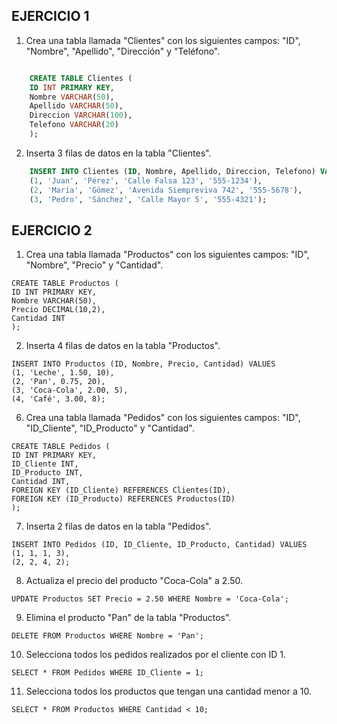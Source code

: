 ## EJERCICIO 1

1. Crea una tabla llamada "Clientes" con los siguientes campos: "ID", "Nombre", "Apellido", "Dirección" y "Teléfono".

~~~sql

    CREATE TABLE Clientes (
    ID INT PRIMARY KEY,
    Nombre VARCHAR(50),
    Apellido VARCHAR(50),
    Direccion VARCHAR(100),
    Telefono VARCHAR(20)
    );
~~~

2. Inserta 3 filas de datos en la tabla "Clientes".

~~~sql
    INSERT INTO Clientes (ID, Nombre, Apellido, Direccion, Telefono) VALUES
    (1, 'Juan', 'Pérez', 'Calle Falsa 123', '555-1234'),
    (2, 'María', 'Gómez', 'Avenida Siempreviva 742', '555-5678'),
    (3, 'Pedro', 'Sánchez', 'Calle Mayor 5', '555-4321');
~~~

## EJERCICIO 2

1. Crea una tabla llamada "Productos" con los siguientes campos: "ID", "Nombre", "Precio" y "Cantidad".

~~~
CREATE TABLE Productos (
ID INT PRIMARY KEY,
Nombre VARCHAR(50),
Precio DECIMAL(10,2),
Cantidad INT
);
~~~
2. Inserta 4 filas de datos en la tabla "Productos".

~~~
INSERT INTO Productos (ID, Nombre, Precio, Cantidad) VALUES
(1, 'Leche', 1.50, 10),
(2, 'Pan', 0.75, 20),
(3, 'Coca-Cola', 2.00, 5),
(4, 'Café', 3.00, 8);
~~~
6. Crea una tabla llamada "Pedidos" con los siguientes campos: "ID", "ID_Cliente", "ID_Producto" y "Cantidad".

~~~
CREATE TABLE Pedidos (
ID INT PRIMARY KEY,
ID_Cliente INT,
ID_Producto INT,
Cantidad INT,
FOREIGN KEY (ID_Cliente) REFERENCES Clientes(ID),
FOREIGN KEY (ID_Producto) REFERENCES Productos(ID)
);
~~~
7. Inserta 2 filas de datos en la tabla "Pedidos".

~~~
INSERT INTO Pedidos (ID, ID_Cliente, ID_Producto, Cantidad) VALUES
(1, 1, 1, 3),
(2, 2, 4, 2);
~~~
8. Actualiza el precio del producto "Coca-Cola" a 2.50.

~~~
UPDATE Productos SET Precio = 2.50 WHERE Nombre = 'Coca-Cola';
~~~
9. Elimina el producto "Pan" de la tabla "Productos".

~~~
DELETE FROM Productos WHERE Nombre = 'Pan';
~~~
10. Selecciona todos los pedidos realizados por el cliente con ID 1.

~~~
SELECT * FROM Pedidos WHERE ID_Cliente = 1;
~~~
11. Selecciona todos los productos que tengan una cantidad menor a 10.

~~~
SELECT * FROM Productos WHERE Cantidad < 10;
~~~
